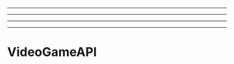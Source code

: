 ----------------------
----------------------------------------------------------------------------------------------------
----------------------------------------------------------------------------------------------------
-------------------------------------------------------
# VideoGameAPI
